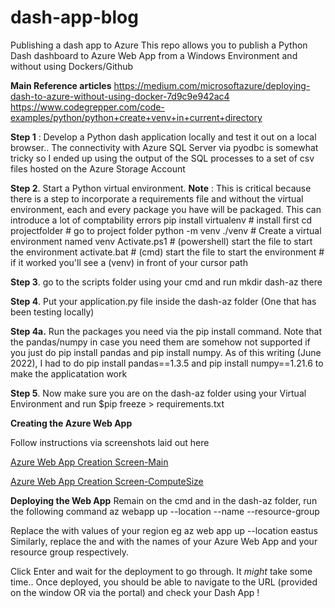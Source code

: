 # dash-app-blog
Publishing a dash app to Azure
This repo allows you to publish a Python Dash dashboard to Azure Web App from a Windows Environment and without using Dockers/Github

**Main Reference articles**
https://medium.com/microsoftazure/deploying-dash-to-azure-without-using-docker-7d9c9e942ac4
https://www.codegrepper.com/code-examples/python/python+create+venv+in+current+directory


**Step 1** : Develop a Python dash application locally and test it out on a local browser.. The connectivity with Azure SQL Server via pyodbc is somewhat tricky so I ended up using the output of the SQL processes to a set of csv files hosted on the Azure Storage Account

**Step 2**. Start a Python virtual environment. **Note** : This is critical because there is a step to incorporate a requirements file and without the virtual environment, each and every package you have will be packaged. This can introduce a lot of comptability errors 
              pip install virtualenv # install first
              cd projectfolder # go to project folder
              python -m venv ./venv # Create a virtual environment named venv
              Activate.ps1 # (powershell) start the file  to start the environment
              activate.bat # (cmd) start the file  to start the environment
              # if it worked you'll see a (venv) in front of your cursor path
              
**Step 3**. go to the scripts folder using your cmd and run mkdir dash-az there

**Step 4**. Put your application.py file inside the dash-az folder (One that has been testing locally)

**Step 4a.** Run the packages you need via the pip install command. Note that the pandas/numpy in case you need them are somehow not supported if you just do pip install pandas and pip install numpy. As of this writing (June 2022), I had to do pip install pandas==1.3.5 and pip install numpy==1.21.6 to make the applicatation work 

**Step 5**. Now make sure you are on the dash-az folder using your Virtual Environment and run $pip freeze > requirements.txt

**Creating the Azure Web App**

Follow instructions via screenshots laid out here

[Azure Web App Creation Screen-Main](https://github.com/ujvalgandhi1/dash-app-blog/tree/main/assets/AzureWebAppCreation_1.PNG?raw=true)

[Azure Web App Creation Screen-ComputeSize](https://github.com/ujvalgandhi1/dash-app-blog/tree/main/assets/AzureWebAppCreation_2.PNG?raw=true)

**Deploying the Web App**
Remain on the cmd and in the dash-az folder, run the following command
az webapp up --location <your region> --name <your Azure Web App> --resource-group <Your Resource Group>
  
Replace the <region> with values of your region eg az web app up --location eastus
Similarly, replace the <your Azure Web App> and <Your Resource Group> with the names of your Azure Web App and your resource group respectively. 

Click Enter and wait for the deployment to go through. It *might* take some time.. Once deployed, you should be able to navigate to the URL (provided on the window OR via the portal) and check your Dash App !
